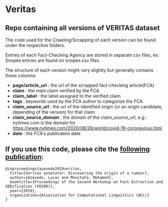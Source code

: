 # Veritas

## Repo containing all versions of VERITAS dataset

The code used for the Crawling/Scrapping of each version can be found under the respective folders.

Entries of each Fact-Checking Agency are stored in separate csv files, ex: Snopes entries are found on snopes.csv files.

The structure of each version might vary slightly but generally contains these columns 

- **page/article_url**
: the url of the scrapped fact-checking article(FCA)  
- **claim**
: the main claim verified by the FCA
- **claim_label**
: the label assigned to the verified claim
- **tags**
: keywords used by the FCA author to categorize the FCA
- **claim_source_url**
: the url of the identified origin (or an origin candidate, depending of the version) for that claim 
- **claim_source_domain**
: the domain of the claim_source_url, e.g.: nytimes.com is the domain for https://www.nytimes.com/2020/08/26/world/covid-19-coronavirus.html
- **date**
: the FCA's publication date  

## If you use this code, please cite the [following publication](https://www.aclweb.org/anthology/D19-6614/):

    @inproceedings{azevedo2019veritas,
      title={Veritas annotator: Discovering the origin of a rumour},
      author={Azevedo, Lucas and Moustafa, Mohamed},
      booktitle={Proceedings of the Second Workshop on Fact Extraction and VERification (FEVER)},
      year={2019},
      organization={Association for Computational Linguistics (ACL)}
    }
